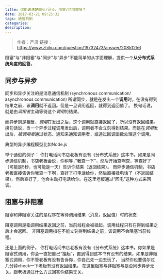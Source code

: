 ```yaml
---
title: 你能说清楚同步/异步、阻塞/非阻塞吗？
date: 2017-03-21 09:25:32
tags: 通信机制
categories: 
description: 
---
```


>作者：严肃
链接：https://www.zhihu.com/question/19732473/answer/20851256


阻塞”与"非阻塞"与"同步"与“异步"不能简单的从字面理解，提供一个**从分布式系统角度的回答**。

<!--more-->
## 同步与异步

同步和异步关注的是消息通信机制 (synchronous communication/ asynchronous communication)
所谓同步，就是在发出一个**调用**时，在没有得到结果之前，该**调用**就不返回。但是一旦调用返回，就得到返回值了。
换句话说，就是由*调用者*主动等待这个*调用*的结果。

而异步则是相反，*调用*在发出之后，这个调用就直接返回了，所以没有返回结果。换句话说，当一个异步过程调用发出后，调用者不会立刻得到结果。而是在*调用*发出后，*被调用者*通过状态、通知来通知调用者，或通过回调函数处理这个调用。

典型的异步编程模型比如Node.js

举个通俗的例子：
你打电话问书店老板有没有《分布式系统》这本书，如果是同步通信机制，书店老板会说，你稍等，”我查一下"，然后开始查啊查，等查好了（可能是5秒，也可能是一天）告诉你结果（返回结果）。
而异步通信机制，书店老板直接告诉你我查一下啊，查好了打电话给你，然后直接挂电话了（不返回结果）。然后查好了，他会主动打电话给你。在这里老板通过“回电”这种方式来回调。

## 阻塞与非阻塞
阻塞和非阻塞关注的是程序在等待调用结果（消息，返回值）时的状态.

阻塞调用是指调用结果返回之前，当前线程会被挂起。调用线程只有在得到结果之后才会返回。
非阻塞调用指在不能立刻得到结果之前，该调用不会阻塞当前线程。

还是上面的例子，
你打电话问书店老板有没有《分布式系统》这本书，你如果是阻塞式调用，你会一直把自己“挂起”，直到得到这本书有没有的结果，如果是非阻塞式调用，你不管老板有没有告诉你，你自己先一边去玩了， 当然你也要偶尔过几分钟check一下老板有没有返回结果。
在这里阻塞与非阻塞与是否同步异步无关。跟老板通过什么方式回答你结果无关。

<!--more-->